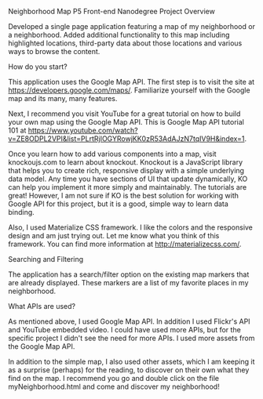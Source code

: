 Neighborhood Map P5 Front-end Nanodegree
Project Overview

Developed a single page application featuring a map of my neighborhood or a neighborhood. Added additional functionality to this map including highlighted locations, third-party data about those locations and various ways to browse the content.

How do you start?

This application uses the Google Map API. The first step is to visit the site at https://developers.google.com/maps/. Familiarize yourself with the Google map and its many, many features. 

Next, I recommend you visit YouTube for a great tutorial on how to build your own map using the Google Map API. This is Google Map API tutorial 101 at https://www.youtube.com/watch?v=ZE8ODPL2VPI&list=PLrtRjIOGYRowjKK0zR53AdAJzN7tqIV9H&index=1.

Once you learn how to add various components into a map, visit knockoujs.com to learn about knockout. Knockout is a JavaScript library that helps you to create rich, responsive display with a simple underlying data model. Any time you have sections of UI that update dynamically, KO can help you implement it more simply and maintainably. The tutorials are great! However, I am not sure if KO is the best solution for working with Google API for this project, but it is a good, simple way to learn data binding. 

Also, I used Materialize CSS framework. I like the colors and the responsive design and am just trying out. Let me know what you think of this framework. You can find more information at http://materializecss.com/.

Searching and Filtering

The application has a search/filter option on the existing map markers that are already displayed. These markers are a list of my favorite places in my neighborhood.

What APIs are used?

As mentioned above, I used Google Map API. In addition I used Flickr's API and YouTube embedded video. I could have used more APIs, but for the specific project I didn't see the need for more APIs. I used more assets from the Google Map API.

In addition to the simple map, I also used other assets, which I am keeping it as a surprise (perhaps) for the reading, to discover on their own what they find on the map. I recommend you go and double click on the file myNeighborhood.html and come and discover my neighborhood!